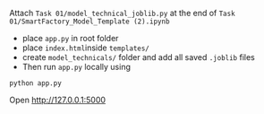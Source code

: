 Attach ``Task 01/model_technical_joblib.py`` at the end of ``Task 01/SmartFactory_Model_Template (2).ipynb`` 
- place ``app.py`` in root folder
- place ``index.html``inside ``templates/``
- create ``model_technicals/`` folder and add all saved ``.joblib`` files
- Then run ``app.py`` locally using
```
python app.py
```
Open http://127.0.0.1:5000

